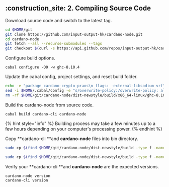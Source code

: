 ## :construction\_site: 2. Compiling Source Code

Download source code and switch to the latest tag.

```bash
cd $HOME/git
git clone https://github.com/input-output-hk/cardano-node.git
cd cardano-node
git fetch --all --recurse-submodules --tags
git checkout $(curl -s https://api.github.com/repos/input-output-hk/cardano-node/releases/latest | jq -r .tag_name)
```

Configure build options.

```
cabal configure -O0 -w ghc-8.10.4
```

Update the cabal config, project settings, and reset build folder.

```bash
echo -e "package cardano-crypto-praos\n flags: -external-libsodium-vrf" > cabal.project.local
sed -i $HOME/.cabal/config -e "s/overwrite-policy:/overwrite-policy: always/g"
rm -rf $HOME/git/cardano-node/dist-newstyle/build/x86_64-linux/ghc-8.10.4
```

Build the cardano-node from source code.

```
cabal build cardano-cli cardano-node
```

{% hint style="info" %}
Building process may take a few minutes up to a few hours depending on your computer's processing power.
{% endhint %}

Copy **cardano-cli **and **cardano-node** files into bin directory.

```bash
sudo cp $(find $HOME/git/cardano-node/dist-newstyle/build -type f -name "cardano-cli") /usr/local/bin/cardano-cli
```

```bash
sudo cp $(find $HOME/git/cardano-node/dist-newstyle/build -type f -name "cardano-node") /usr/local/bin/cardano-node
```

Verify your **cardano-cli **and **cardano-node** are the expected versions.

```
cardano-node version
cardano-cli version
```